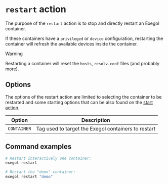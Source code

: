 # `restart` action

The purpose of the `restart` action is to stop and directly restart an
Exegol container.

If these containers have a `privileged` or `device` configuration,
restarting the container will refresh the available devices inside the
container.

> [!WARNING]
> Restarting a container will reset the `hosts`, `resolv.conf` files
> (and probably more).

## Options

The options of the restart action are limited to selecting the container
to be restarted and some starting options that can be also found on the
[start action](/wrapper/cli/start#Options).

| Option      | Description                                         |
|-------------|-----------------------------------------------------|
| `CONTAINER` | Tag used to target the Exegol containers to restart |

## Command examples

``` bash
# Restart interactively one container:
exegol restart

# Restart the "demo" container:
exegol restart "demo"
```
